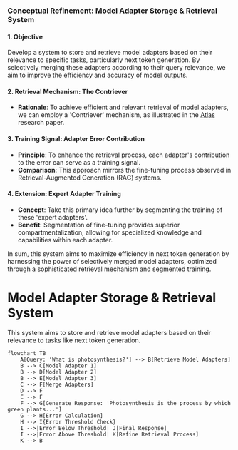 ### Conceptual Refinement: Model Adapter Storage & Retrieval System

#### 1. **Objective**
Develop a system to store and retrieve model adapters based on their relevance to specific tasks, particularly next token generation. By selectively merging these adapters according to their query relevance, we aim to improve the efficiency and accuracy of model outputs.

#### 2. **Retrieval Mechanism: The Contriever**
- **Rationale**: To achieve efficient and relevant retrieval of model adapters, we can employ a 'Contriever' mechanism, as illustrated in the [Atlas](https://arxiv.org/pdf/2208.03299.pdf) research paper.
  
#### 3. **Training Signal: Adapter Error Contribution**
- **Principle**: To enhance the retrieval process, each adapter's contribution to the error can serve as a training signal.
- **Comparison**: This approach mirrors the fine-tuning process observed in Retrieval-Augmented Generation (RAG) systems.

#### 4. **Extension: Expert Adapter Training**
- **Concept**: Take this primary idea further by segmenting the training of these 'expert adapters'.
- **Benefit**: Segmentation of fine-tuning provides superior compartmentalization, allowing for specialized knowledge and capabilities within each adapter.

In sum, this system aims to maximize efficiency in next token generation by harnessing the power of selectively merged model adapters, optimized through a sophisticated retrieval mechanism and segmented training.
# Model Adapter Storage & Retrieval System

This system aims to store and retrieve model adapters based on their relevance to tasks like next token generation.

```mermaid
flowchart TB
    A[Query: 'What is photosynthesis?'] --> B[Retrieve Model Adapters]
    B --> C[Model Adapter 1]
    B --> D[Model Adapter 2]
    B --> E[Model Adapter 3]
    C --> F[Merge Adapters]
    D --> F
    E --> F
    F --> G[Generate Response: 'Photosynthesis is the process by which green plants...']
    G --> H[Error Calculation]
    H --> I{Error Threshold Check}
    I -->|Error Below Threshold| J[Final Response]
    I -->|Error Above Threshold| K[Refine Retrieval Process]
    K --> B
```
